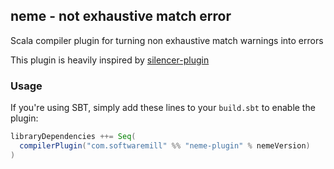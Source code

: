 ## neme - not exhaustive match error

Scala compiler plugin for turning non exhaustive match warnings into errors

This plugin is heavily inspired by [silencer-plugin](https://github.com/ghik/silencer)

### Usage

If you're using SBT, simply add these lines to your `build.sbt` to enable the plugin:

```scala
libraryDependencies ++= Seq(
  compilerPlugin("com.softwaremill" %% "neme-plugin" % nemeVersion)
)
```
